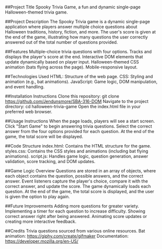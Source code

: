 ##Project Title Spooky Trivia Game, a fun and dynamic single-page Halloween-themed trivia game.

##Project Description The Spooky Trivia game is a dynamic single-page application where players answer multiple choice questions about Halloween traditions, history, fiction, and more. The user's score is given at the end of the game, illustrating how many questions the user correctly answered out of the total number of questions provided.

##Features Multiple-choice trivia questions with four options. Tracks and displays the player's score at the end. Interactive DOM elements that update dynamically based on player input. Halloween-themed CSS animation (bats flying across the page). Mobile-responsive layout.

##Technologies Used HTML: Structure of the web page. CSS: Styling and animation (e.g., bat animations). JavaScript: Game logic, DOM manipulation, and event handling.

##Installation Instructions Clone this repository: git clone https://github.com/Jendunsmore/SBA-316-DOM Navigate to the project directory: cd halloween-trivia-game Open the index.html file in your preferred web browser.

##Usage Instructions When the page loads, players will see a start screen. Click "Start Game" to begin answering trivia questions. Select the correct answer from the four options provided for each question. At the end of the game, the total score will be displayed.

##Code Structure index.html: Contains the HTML structure for the game. styles.css: Contains the CSS styles and animations (including bat flying animations). script.js: Handles game logic, question generation, answer validation, score tracking, and DOM updates.

##Game Logic Overview Questions are stored in an array of objects, where each object contains the question, possible answers, and the correct answer. Event listeners capture the player's choice, compare it with the correct answer, and update the score. The game dynamically loads each question. At the end of the game, the total score is displayed, and the user is given the option to play again.

##Future Improvements Adding more questions for greater variety. Implementing a timer for each question to increase difficulty. Showing correct answer right after being answered. Animating score updates or creating more interactive feedback.

##Credits Trivia questions sourced from various online resources. Bat animation: https://giphy.com/create/gifmaker Documentation: https://developer.mozilla.org/en-US/
